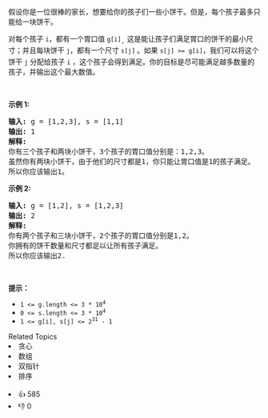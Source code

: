 <p>假设你是一位很棒的家长，想要给你的孩子们一些小饼干。但是，每个孩子最多只能给一块饼干。</p>

<p>对每个孩子 <code>i</code>，都有一个胃口值&nbsp;<code>g[i]</code><sub>，</sub>这是能让孩子们满足胃口的饼干的最小尺寸；并且每块饼干 <code>j</code>，都有一个尺寸 <code>s[j]</code><sub>&nbsp;</sub>。如果 <code>s[j]&nbsp;&gt;= g[i]</code>，我们可以将这个饼干 <code>j</code> 分配给孩子 <code>i</code> ，这个孩子会得到满足。你的目标是尽可能满足越多数量的孩子，并输出这个最大数值。</p> &nbsp;

<p><strong>示例&nbsp;1:</strong></p>

<pre>
<strong>输入:</strong> g = [1,2,3], s = [1,1]
<strong>输出:</strong> 1
<strong>解释:</strong> 
你有三个孩子和两块小饼干，3个孩子的胃口值分别是：1,2,3。
虽然你有两块小饼干，由于他们的尺寸都是1，你只能让胃口值是1的孩子满足。
所以你应该输出1。
</pre>

<p><strong>示例&nbsp;2:</strong></p>

<pre>
<strong>输入:</strong> g = [1,2], s = [1,2,3]
<strong>输出:</strong> 2
<strong>解释:</strong> 
你有两个孩子和三块小饼干，2个孩子的胃口值分别是1,2。
你拥有的饼干数量和尺寸都足以让所有孩子满足。
所以你应该输出2.
</pre>

<p>&nbsp;</p>

<p><strong>提示：</strong></p>

<ul> 
 <li><code>1 &lt;= g.length &lt;= 3 * 10<sup>4</sup></code></li> 
 <li><code>0 &lt;= s.length &lt;= 3 * 10<sup>4</sup></code></li> 
 <li><code>1 &lt;= g[i], s[j] &lt;=&nbsp;2<sup>31</sup> - 1</code></li> 
</ul>

<div><div>Related Topics</div><div><li>贪心</li><li>数组</li><li>双指针</li><li>排序</li></div></div><br><div><li>👍 585</li><li>👎 0</li></div>